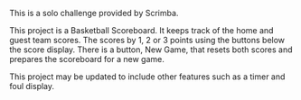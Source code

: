 This is a solo challenge provided by Scrimba. 

This project is a Basketball Scoreboard. It keeps track of the home and guest team scores. The scores by 1, 2 or 3 points using the buttons below the score display. There is a button, New Game, that resets both scores and prepares the scoreboard for a new game. 

This project may be updated to include other features such as a timer and foul display.